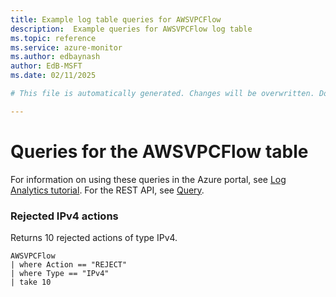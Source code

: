 ```yaml
---
title: Example log table queries for AWSVPCFlow
description:  Example queries for AWSVPCFlow log table
ms.topic: reference
ms.service: azure-monitor
ms.author: edbaynash
author: EdB-MSFT
ms.date: 02/11/2025

# This file is automatically generated. Changes will be overwritten. Do not change this file directly. 

---
```


# Queries for the AWSVPCFlow table

For information on using these queries in the Azure portal, see [Log Analytics tutorial](/azure/azure-monitor/logs/log-analytics-tutorial). For the REST API, see [Query](/rest/api/loganalytics/query).


### Rejected IPv4 actions  


Returns 10 rejected actions of type IPv4.  

```query
AWSVPCFlow
| where Action == "REJECT"
| where Type == "IPv4"
| take 10
```

